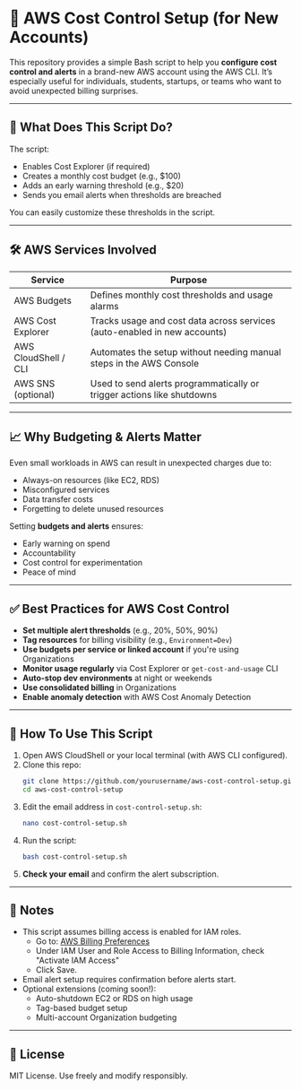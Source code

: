 # 💸 AWS Cost Control Setup (for New Accounts)

This repository provides a simple Bash script to help you **configure cost control and alerts** in a brand-new AWS account using the AWS CLI. It’s especially useful for individuals, students, startups, or teams who want to avoid unexpected billing surprises.

---

## 🚀 What Does This Script Do?

The script:
- Enables Cost Explorer (if required)
- Creates a monthly cost budget (e.g., $100)
- Adds an early warning threshold (e.g., $20)
- Sends you email alerts when thresholds are breached

You can easily customize these thresholds in the script.

---

## 🛠️ AWS Services Involved

| Service             | Purpose                                                                 |
|---------------------|-------------------------------------------------------------------------|
| AWS Budgets         | Defines monthly cost thresholds and usage alarms                        |
| AWS Cost Explorer   | Tracks usage and cost data across services (auto-enabled in new accounts)|
| AWS CloudShell / CLI| Automates the setup without needing manual steps in the AWS Console      |
| AWS SNS (optional)  | Used to send alerts programmatically or trigger actions like shutdowns   |

---

## 📈 Why Budgeting & Alerts Matter

Even small workloads in AWS can result in unexpected charges due to:
- Always-on resources (like EC2, RDS)
- Misconfigured services
- Data transfer costs
- Forgetting to delete unused resources

Setting **budgets and alerts** ensures:
- Early warning on spend
- Accountability
- Cost control for experimentation
- Peace of mind

---

## ✅ Best Practices for AWS Cost Control

- **Set multiple alert thresholds** (e.g., 20%, 50%, 90%)
- **Tag resources** for billing visibility (e.g., `Environment=Dev`)
- **Use budgets per service or linked account** if you're using Organizations
- **Monitor usage regularly** via Cost Explorer or `get-cost-and-usage` CLI
- **Auto-stop dev environments** at night or weekends
- **Use consolidated billing** in Organizations
- **Enable anomaly detection** with AWS Cost Anomaly Detection

---

## 🧰 How To Use This Script

1. Open AWS CloudShell or your local terminal (with AWS CLI configured).
2. Clone this repo:
    ```bash
    git clone https://github.com/yourusername/aws-cost-control-setup.git
    cd aws-cost-control-setup
    ```
3. Edit the email address in `cost-control-setup.sh`:
    ```bash
    nano cost-control-setup.sh
    ```
4. Run the script:
    ```bash
    bash cost-control-setup.sh
    ```
5. **Check your email** and confirm the alert subscription.

---

## 📌 Notes

- This script assumes billing access is enabled for IAM roles.
  - Go to: [AWS Billing Preferences](https://console.aws.amazon.com/billing/home#/account)
  - Under IAM User and Role Access to Billing Information, check "Activate IAM Access"
  - Click Save.
- Email alert setup requires confirmation before alerts start.
- Optional extensions (coming soon!):
  - Auto-shutdown EC2 or RDS on high usage
  - Tag-based budget setup
  - Multi-account Organization budgeting

---

## 🧠 License

MIT License. Use freely and modify responsibly.
